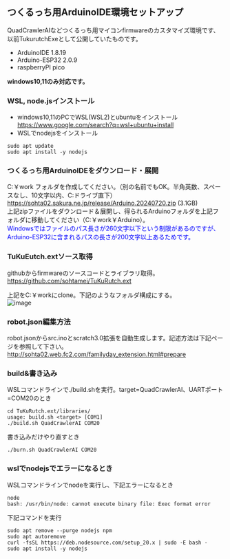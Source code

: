 ## つくるっち用ArduinoIDE環境セットアップ

QuadCrawlerAIなどつくるっち用マイコンfirmwareのカスタマイズ環境です、以前TukurutchExeとして公開していたものです。

* ArduinoIDE 1.8.19  
* Arduino-ESP32 2.0.9  
* raspberryPI pico  

**windows10,11のみ対応です。**

### WSL, node.jsインストール
* windows10,11のPCでWSL(WSL2)とubuntuをインストール  
https://www.google.com/search?q=wsl+ubuntu+install
* WSLでnodejsをインストール  
```
sudo apt update
sudo apt install -y nodejs
```

### つくるっち用ArduinoIDEをダウンロード・展開

C:￥work フォルダを作成してください。（別の名前でもOK。半角英数、スペースなし、10文字以内、C:ドライブ直下）  
https://sohta02.sakura.ne.jp/release/Arduino.20240720.zip   (3.1GB)  
上記zipファイルをダウンロード＆展開し、得られるArduinoフォルダを上記フォルダに移動してください（C:￥work￥Arduino）。  
<font color="#0000ff">
Windowsではファイルのパス長さが260文字以下という制限があるのですが、Arduino-ESP32に含まれるパスの長さが200文字以上あるためです。  
</font>

### TuKuEutch.extソース取得

githubからfirmwareのソースコードとライブラリ取得。  
https://github.com/sohtamei/TuKuRutch.ext

上記をC:￥workにclone。下記のようなフォルダ構成にする。  
![image](https://github.com/user-attachments/assets/432cb611-b4cf-41ec-8df1-222194a4a90a)

### robot.json編集方法

robot.jsonからsrc.inoとscratch3.0拡張を自動生成します。記述方法は下記ページを参照して下さい。  
http://sohta02.web.fc2.com/familyday_extension.html#prepare  

### build&書き込み
WSLコマンドラインで./build.shを実行。target=QuadCrawlerAI、UARTポート=COM20のとき
```
cd TuKuRutch.ext/libraries/
usage: build.sh <target> [COM1]
./build.sh QuadCrawlerAI COM20
```

書き込みだけやり直すとき
```
./burn.sh QuadCrawlerAI COM20
```

### wslでnodejsでエラーになるとき
WSLコマンドラインでnodeを実行し、下記エラーになるとき
```
node
bash: /usr/bin/node: cannot execute binary file: Exec format error
```
下記コマンドを実行
```
sudo apt remove --purge nodejs npm
sudo apt autoremove
curl -fsSL https://deb.nodesource.com/setup_20.x | sudo -E bash -
sudo apt install -y nodejs
```
